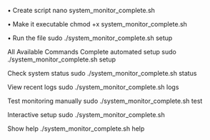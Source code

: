 •	Create script
nano system_monitor_complete.sh 

•	Make it executable
chmod +x system_monitor_complete.sh

•	Run the file
sudo ./system_monitor_complete.sh setup

All Available Commands
Complete automated setup
sudo ./system_monitor_complete.sh setup

Check system status
sudo ./system_monitor_complete.sh status

View recent logs
sudo ./system_monitor_complete.sh logs

Test monitoring manually
sudo ./system_monitor_complete.sh test

Interactive setup
sudo ./system_monitor_complete.sh

Show help
./system_monitor_complete.sh help